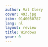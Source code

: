 ```yaml
---
author: Val Clery
cover: 493.jpg
isbn: 0140050787
lang: nl
layout: review
title: Windows
year: 0
---
```

